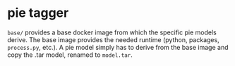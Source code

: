 # pie tagger
`base/` provides a base docker image from which the specific pie models derive.
The base image provides the needed runtime (python, packages, `process.py`, etc.). A pie model simply has to derive from the base image and copy the .tar model, renamed to `model.tar`.